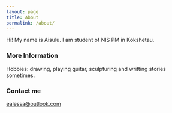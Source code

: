 ```yaml
---
layout: page
title: About
permalink: /about/
---
```


Hi! My name is Aisulu. 
I am student of NIS PM in Kokshetau. 

### More Information
Hobbies: drawing, playing guitar, sculpturing and writting stories sometimes.

### Contact me

[ealessa@outlook.com](mailto:ealessa@outlook.com)
